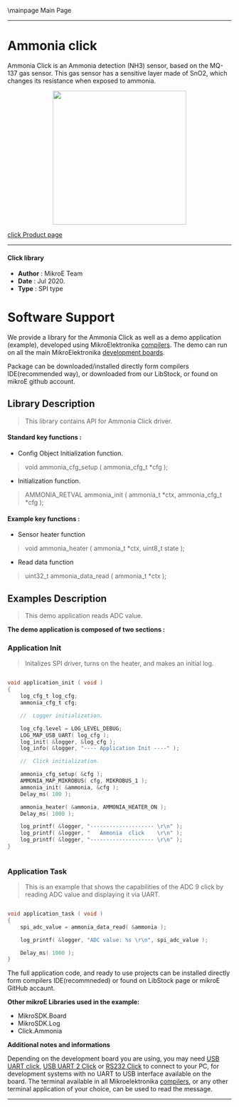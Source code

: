 \mainpage Main Page
 
---
# Ammonia click

Ammonia Click is an Ammonia detection (NH3) sensor, based on the MQ-137 gas sensor. This gas sensor has a sensitive layer made of SnO2, which changes its resistance when exposed to ammonia. 

<p align="center">
  <img src="https://download.mikroe.com/images/click_for_ide/ammonia_click.png" height=300px>
</p>

[click Product page](<https://www.mikroe.com/ammonia-click>)

---


#### Click library 

- **Author**        : MikroE Team
- **Date**          : Jul 2020.
- **Type**          : SPI type


# Software Support

We provide a library for the Ammonia Click 
as well as a demo application (example), developed using MikroElektronika 
[compilers](https://shop.mikroe.com/compilers). 
The demo can run on all the main MikroElektronika [development boards](https://shop.mikroe.com/development-boards).

Package can be downloaded/installed directly form compilers IDE(recommended way), or downloaded from our LibStock, or found on mikroE github account. 

## Library Description

> This library contains API for Ammonia Click driver.

#### Standard key functions :

- Config Object Initialization function.
> void ammonia_cfg_setup ( ammonia_cfg_t *cfg ); 
 
- Initialization function.
> AMMONIA_RETVAL ammonia_init ( ammonia_t *ctx, ammonia_cfg_t *cfg );

#### Example key functions :

- Sensor heater function
> void ammonia_heater ( ammonia_t *ctx, uint8_t state );

- Read data function
> uint32_t ammonia_data_read ( ammonia_t *ctx );

## Examples Description

> This demo application reads ADC value.

**The demo application is composed of two sections :**

### Application Init 

> Initalizes SPI driver, turns on the heater, and makes an initial log.

```c

void application_init ( void )
{
    log_cfg_t log_cfg;
    ammonia_cfg_t cfg;

    //  Logger initialization.

    log_cfg.level = LOG_LEVEL_DEBUG;
    LOG_MAP_USB_UART( log_cfg );
    log_init( &logger, &log_cfg );
    log_info( &logger, "---- Application Init ----" );

    //  Click initialization.

    ammonia_cfg_setup( &cfg );
    AMMONIA_MAP_MIKROBUS( cfg, MIKROBUS_1 );
    ammonia_init( &ammonia, &cfg );
    Delay_ms( 100 );

    ammonia_heater( &ammonia, AMMONIA_HEATER_ON );
    Delay_ms( 1000 );

    log_printf( &logger, "-------------------- \r\n" );
    log_printf( &logger, "   Ammonia  click    \r\n" );
    log_printf( &logger, "-------------------- \r\n" );
}
  
```

### Application Task

> This is an example that shows the capabilities of the ADC 9 click by reading ADC value and displaying it via UART.

```c

void application_task ( void )
{
    spi_adc_value = ammonia_data_read( &ammonia );

    log_printf( &logger, "ADC value: %s \r\n", spi_adc_value );

    Delay_ms( 1000 );
}

```


The full application code, and ready to use projects can be  installed directly form compilers IDE(recommneded) or found on LibStock page or mikroE GitHub accaunt.

**Other mikroE Libraries used in the example:** 

- MikroSDK.Board
- MikroSDK.Log
- Click.Ammonia

**Additional notes and informations**

Depending on the development board you are using, you may need 
[USB UART click](https://shop.mikroe.com/usb-uart-click), 
[USB UART 2 Click](https://shop.mikroe.com/usb-uart-2-click) or 
[RS232 Click](https://shop.mikroe.com/rs232-click) to connect to your PC, for 
development systems with no UART to USB interface available on the board. The 
terminal available in all Mikroelektronika 
[compilers](https://shop.mikroe.com/compilers), or any other terminal application 
of your choice, can be used to read the message.



---
